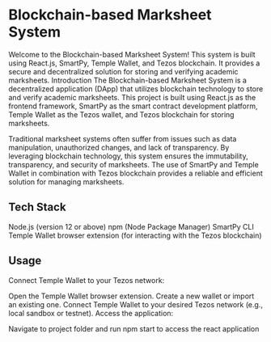 # Blockchain-based Marksheet System
Welcome to the Blockchain-based Marksheet System! This system is built using React.js, SmartPy, Temple Wallet, and Tezos blockchain. It provides a secure and decentralized solution for storing and verifying academic marksheets. 
Introduction
The Blockchain-based Marksheet System is a decentralized application (DApp) that utilizes blockchain technology to store and verify academic marksheets. This project is built using React.js as the frontend framework, SmartPy as the smart contract development platform, Temple Wallet as the Tezos wallet, and Tezos blockchain for storing marksheets.

Traditional marksheet systems often suffer from issues such as data manipulation, unauthorized changes, and lack of transparency. By leveraging blockchain technology, this system ensures the immutability, transparency, and security of marksheets. The use of SmartPy and Temple Wallet in combination with Tezos blockchain provides a reliable and efficient solution for managing marksheets.
## Tech Stack

Node.js (version 12 or above)
npm (Node Package Manager)
SmartPy CLI
Temple Wallet browser extension (for interacting with the Tezos blockchain)
## Usage
Connect Temple Wallet to your Tezos network:

Open the Temple Wallet browser extension.
Create a new wallet or import an existing one.
Connect Temple Wallet to your desired Tezos network (e.g., local sandbox or testnet).
Access the application:

Navigate to project folder and run npm start to access the react application
